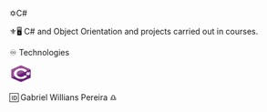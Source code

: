 ✡️C#


⚜️🖥️ C# and Object Orientation and projects carried out in courses.

♾️ Technologies 

  <img align="left" alt="Biel-Csharp" height="30" width="40" src="https://raw.githubusercontent.com/devicons/devicon/master/icons/csharp/csharp-original.svg">
  
  <br>
  <br>
  
🆔 Gabriel Willians Pereira ♎ 
